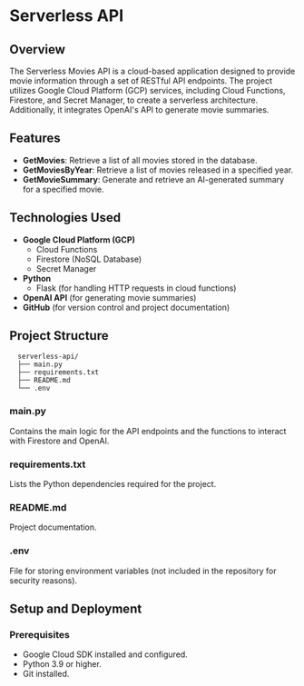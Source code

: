 # Serverless API

## Overview
The Serverless Movies API is a cloud-based application designed to provide movie information through a set of RESTful API endpoints. The project utilizes Google Cloud Platform (GCP) services, including Cloud Functions, Firestore, and Secret Manager, to create a serverless architecture. Additionally, it integrates OpenAI's API to generate movie summaries.

## Features
- **GetMovies**: Retrieve a list of all movies stored in the database.
- **GetMoviesByYear**: Retrieve a list of movies released in a specified year.
- **GetMovieSummary**: Generate and retrieve an AI-generated summary for a specified movie.

## Technologies Used
- **Google Cloud Platform (GCP)**
  - Cloud Functions
  - Firestore (NoSQL Database)
  - Secret Manager
- **Python**
  - Flask (for handling HTTP requests in cloud functions)
- **OpenAI API** (for generating movie summaries)
- **GitHub** (for version control and project documentation)

## Project Structure
      serverless-api/
      ├── main.py
      ├── requirements.txt
      ├── README.md
      └── .env

### main.py
Contains the main logic for the API endpoints and the functions to interact with Firestore and OpenAI.

### requirements.txt
Lists the Python dependencies required for the project.

### README.md
Project documentation.

### .env
File for storing environment variables (not included in the repository for security reasons).

## Setup and Deployment

### Prerequisites
- Google Cloud SDK installed and configured.
- Python 3.9 or higher.
- Git installed.
